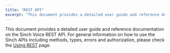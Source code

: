 ```yaml
---
title: "REST API"
excerpt: "This document provides a detailed user guide and reference documentation on the Sinch Voice REST API. Find out more information about our REST API now."
---
```

This document provides a detailed user guide and reference documentation on the Sinch Voice REST API. For general information on how to use the Sinch APIs including methods, types, errors and authorization, please check the [Using REST](doc:usingrestapi) page.